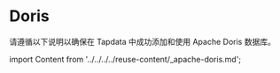 # Doris

请遵循以下说明以确保在 Tapdata 中成功添加和使用 Apache Doris 数据库。

import Content from '../../../../reuse-content/_apache-doris.md';

<Content />
